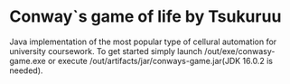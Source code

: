 # Conway`s game of life by Tsukuruu
Java implementation of the most popular type of cellural automation for university coursework.
To get started simply launch /out/exe/conwasy-game.exe or execute /out/artifacts/jar/conways-game.jar(JDK 16.0.2 is needed).
